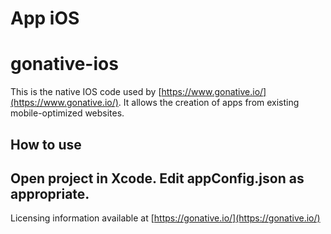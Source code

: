 # **App iOS** 

gonative-ios
============

This is the native IOS code used by [https://www.gonative.io/](https://www.gonative.io/). It allows the creation of apps from existing mobile-optimized websites.

How to use
------------
## Open project in Xcode. Edit appConfig.json as appropriate.

Licensing information available at [https://gonative.io/](https://gonative.io/)

